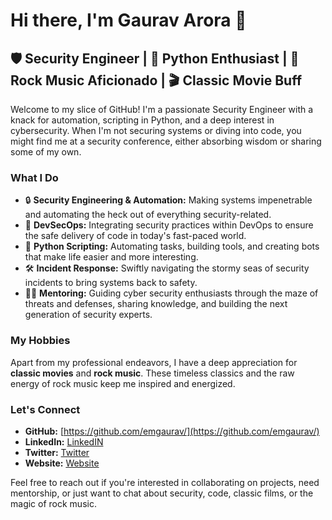 # Hi there, I'm Gaurav Arora 👋

## 🛡️ Security Engineer | 🐍 Python Enthusiast | 🎸 Rock Music Aficionado | 🎬 Classic Movie Buff

Welcome to my slice of GitHub! I'm a passionate Security Engineer with a knack for automation, scripting in Python, and a deep interest in cybersecurity. When I'm not securing systems or diving into code, you might find me at a security conference, either absorbing wisdom or sharing some of my own.

### What I Do

- 🔒 **Security Engineering & Automation:** Making systems impenetrable and automating the heck out of everything security-related.
- 🚀 **DevSecOps:** Integrating security practices within DevOps to ensure the safe delivery of code in today's fast-paced world.
- 🐍 **Python Scripting:** Automating tasks, building tools, and creating bots that make life easier and more interesting.
- 🛠️ **Incident Response:** Swiftly navigating the stormy seas of security incidents to bring systems back to safety.
- 🧑‍🏫 **Mentoring:** Guiding cyber security enthusiasts through the maze of threats and defenses, sharing knowledge, and building the next generation of security experts.

### My Hobbies

Apart from my professional endeavors, I have a deep appreciation for **classic movies** and **rock music**. These timeless classics and the raw energy of rock music keep me inspired and energized.

### Let's Connect

- **GitHub:** [https://github.com/emgaurav/](https://github.com/emgaurav/)
- **LinkedIn:** [LinkedIN](https://www.linkedin.com/in/goa/)
- **Twitter:** [Twitter](https://twitter.com/0xGaurav)
- **Website:** [Website](https://www.yourwebsite.com)


Feel free to reach out if you're interested in collaborating on projects, need mentorship, or just want to chat about security, code, classic films, or the magic of rock music.

